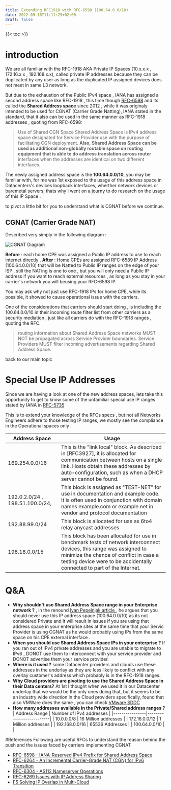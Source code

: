 ```yaml
---
title: Extending RFC1918 with RFC-6598 (100.64.0.0/10)
date: 2022-09-10T11:11:25+02:00
draft: false
---
```

{{< toc >}}
# introduction
We are all familiar with the RFC-1918 AKA Private IP Spaces (10.x.x.x , 172.16.x.x , 192.168.x.x), called private IP addresses because they can be duplicated by any user as long as the duplicated IP assigned devices does not meet in same L3 network.

But due to the exhaustion of the Public IPv4 space , IANA has assigned a second address space like RFC-1918 , this time though [RFC-6598](https://datatracker.ietf.org/doc/html/rfc6598) and its called the **Shared Address space** since 2012 , while it was originaly intended to be used for CGNAT (Carrier Grade Natting), IANA stated in the standard, that it also can be used in the same manner as RFC-1918 addresses , quoting from RFC-6598:

> Use of Shared CGN Space Shared Address Space is IPv4 address space designated for Service Provider use with the purpose of facilitating CGN deployment.  **Also, Shared Address Space can be used as additional non-globally routable space on routing equipment that is able to do address translation across router** interfaces when the addresses are identical on two different interfaces.
   
The newly assigned address space is the **100.64.0.0/10**, you may be familiar with, for me was 1st exposed to the usage of this address space in Datacenters's devices loopback interfaces, wherther network devices or baremetal servers, thats why I went on a journy to do research on the usage of this IP Space .

to pivot a little bit for you to understand what is CGNAT before we continue. 

## CGNAT (Carrier Grade NAT)
Described very simply in the following diagram : 

![CGNAT Diagram](mfs0ammg97dt16z4yagi.png)

**Before** : each home CPE was assigned a Public IP address to use to reach internet directly .
**After** : Home CPEs are assigned RFC-6589 IP Address (100.64.0.0/10) that will be Natted to Public IP ranges on the edge of your ISP , still the NATing is one to one , but you will only need a Public IP address if you want to reach external resources , as long as you stay in your carrier's network you will beusing your RFC-6598 IP.

You may ask why not just use RFC-1918 IPs for home CPE, while its possible, it showed to cause operational issue with the carriers.

One of the considerations that carriers should start doing , is including the 100.64.0.0/10 in their incoming route filter list from other carriers as a security mediation , just like all carriers do with the RFC-1918 ranges , quoting the RFC.

> routing information about Shared Address Space networks MUST NOT be propagated across Service Provider boundaries.  Service Providers MUST filter incoming advertisements regarding Shared Address Space.

back to our main topic

# Special Use IP Addresses
Since we are having a look at one of the new address spaces, lets take this opportunity to get to know some of the unfamiliar special use IP ranges stated by IANA in [RFC-5735](https://datatracker.ietf.org/doc/html/rfc5735)

This is to extend your knowledge of the RFCs specs , but not all Networks Engineers adhere to those testing IP ranges, we mostly see the compliance in the Operational spaces only .

| Address Space                   | Usage                                                                                                                                                                                                                                     |
|---------------------------------|-------------------------------------------------------------------------------------------------------------------------------------------------------------------------------------------------------------------------------------------|
| 169.254.0.0/16                  | This is the "link local" block.  As described in [RFC3927], it is allocated for communication between hosts on a single link.  Hosts obtain these addresses by auto-configuration, such as when a DHCP server cannot be found.            |
| 192.0.2.0/24 , 198.51.100.0/24, | This block is assigned as "TEST-NET" for use in documentation and example code.  It is often used in conjunction with domain names example.com or example.net in vendor and protocol documentation                                        |
| 192.88.99.0/24                  | This block is allocated for use as 6to4 relay anycast addresses                                                                                                                                                                           |
| 198.18.0.0/15                   | This block has been allocated for use in benchmark tests of network interconnect devices, this range was assigned to minimize the chance of conflict in case a testing device were to be accidentally connected to part of the Internet.  |

# Q&A 
- **Why shouldn't use Shared Address Space range in your Enterprise network ?** , in the renound [Ivan Pepelnjak article ](https://blog.ipspace.net/2013/08/can-i-use-shared-rfc-6598-ipv4-address.html), he argues that you should never use this IP address space (100.64.0.0/10) as its not considered Private and it will result in issues if you are using that address space in your enterprise sites at the same time that your Servic Provider is using CGNAT as he would probably using IPs from the same space on his CPE external interface .
- **When you should use Shared Address Space IPs in your enterprise ?** If you ran out of IPv4 private addresses and you are unable to migrate to IPv6 , DONOT use them to interconnect with your service provider and DONOT advertise them your service provider.
- **Where is it used ?** some Datacenter providers and clouds use these addresses  in the underlay as they are less likely to conflict with any overlay customer's address which probably is in the RFC-1918 ranges.
- **Why Cloud providers are pivoting to use the Shared Address Space in their Data centers?** At 1st I thought when we used it in our Datacenter underlay that we would be the only ones doing that, but it seems to be an industry wide direction in the Cloud providers specifically, found that also VMWare does the same , you can check [VMware SDDC](https://kb.vmware.com/s/article/76022)
- **How many addresses available in the Private/Shared address ranges ?**
| Address Range  | Number of IPv4 addresses |
|----------------|--------------------------|
| 10.0.0.0/8     | 16 Million addresses     |
| 172.16.0.0/12  | 1 Million addresses      |
| 192.168.0.0/16 | 65536 Addresses          |
| 100.64.0.0/10  |                          |


#References
Following are useful RFCs to understand the reason behind the push and the issues faced by carriers implementing CGNAT
- [RFC-6598 - IANA-Reserved IPv4 Prefix for Shared Address Space](https://datatracker.ietf.org/doc/html/rfc6598)
- [RFC-6264 - An Incremental Carrier-Grade NAT (CGN) for IPv6 Transition](https://datatracker.ietf.org/doc/html/rfc6264)
- [RFC-6304 - AS112 Nameserver Operations](https://datatracker.ietf.org/doc/html/rfc6304)
- [RFC-6269 Issues with IP Address Sharing](https://datatracker.ietf.org/doc/html/rfc6269)
- [F5 Solving IP Overlap in Multi-Cloud](https://www.f5.com/es_es/company/blog/solving-ip-overlap-in-multi-cloud)